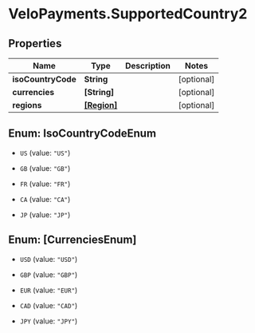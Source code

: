 # VeloPayments.SupportedCountry2

## Properties

Name | Type | Description | Notes
------------ | ------------- | ------------- | -------------
**isoCountryCode** | **String** |  | [optional] 
**currencies** | **[String]** |  | [optional] 
**regions** | [**[Region]**](Region.md) |  | [optional] 



## Enum: IsoCountryCodeEnum


* `US` (value: `"US"`)

* `GB` (value: `"GB"`)

* `FR` (value: `"FR"`)

* `CA` (value: `"CA"`)

* `JP` (value: `"JP"`)





## Enum: [CurrenciesEnum]


* `USD` (value: `"USD"`)

* `GBP` (value: `"GBP"`)

* `EUR` (value: `"EUR"`)

* `CAD` (value: `"CAD"`)

* `JPY` (value: `"JPY"`)




